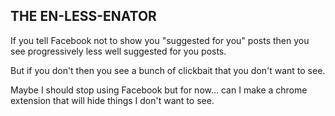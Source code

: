 ## THE EN-LESS-ENATOR

If you tell Facebook not to show you "suggested for you" posts then you see progressively less well suggested for you posts.

But if you don't then you see a bunch of clickbait that you don't want to see.

Maybe I should stop using Facebook but for now... can I make a chrome extension that will hide things I don't want to see.
